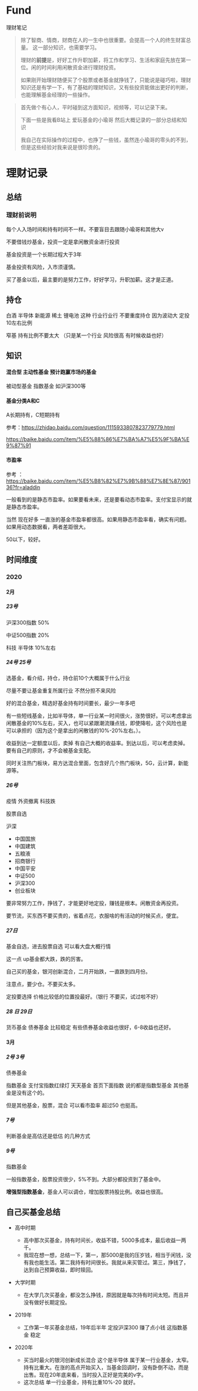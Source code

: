 # Fund

理财笔记



>除了智商、情商，财商在人的一生中也很重要。会提高一个人的终生财富总量。 这一部分知识，也需要学习。
>
>理财的**前提**是，好好工作升职加薪，将工作和学习、生活和家庭先放在第一位。闲的时间利用闲散资金进行理财投资。
>
>如果刚开始理财随便买了个股票或者基金就挣钱了，只能说是碰巧啦，理财知识还是有学一下，有了基础的理财知识，又有些投资能做出更好的判断，也能理解基金经理的一些操作。



> 首先做个有心人，平时碰到这方面知识，视频等，可以记录下来。
>
> 下面一些是我看B站上 爱玩基金的小瑜哥 然后大概记录的一部分总结和知识
>
> 我自己在实际操作的过程中，也挣了一些钱，虽然连小瑜哥的零头的不到，但是这些经验对我来说是很珍贵的。

# 理财记录

## 总结

### 理财前说明

每个人入场时间和持有时间不一样。不要盲目去跟随小瑜哥和其他大v

不要借钱炒基金，投资一定是拿闲散资金进行投资

基金投资是一个长期过程大于3年

基金投资有风险，入市须谨慎。



买了基金以后，最主要的是努力工作，好好学习，升职加薪。这才是正道。

## 持仓

白酒 半导体 新能源 稀土 锂电池 这种 行业行业行 不要重度持仓 因为波动大 定投 10左右比例



窄基 持有比例不要太大 （只是某一个行业  风险很高 有时候收益也好）



## 知识

#### 混合型 主动性基金 预计跑赢市场的基金

被动型基金 指数基金 如沪深300等



#### 基金分类A和C

A长期持有，C短期持有

参考：https://zhidao.baidu.com/question/1115933807823779779.html

https://baike.baidu.com/item/%E5%88%86%E7%BA%A7%E5%9F%BA%E9%87%91



#### 市盈率

参考 ：https://baike.baidu.com/item/%E5%B8%82%E7%9B%88%E7%8E%87/90136?fr=aladdin

一般看到的是静态市盈率。如果要看未来，还是要看动态市盈率。支付宝显示的就是静态市盈率。

当然 现在好多 一直涨的基金市盈率都很高。如果用静态市盈率看，确实有问题。如果用动态数据看，两者差距很大。

50以下，较好。



## 时间维度

### 2020 

#### 2月

##### 23号

沪深300指数 50%

中证500指数 20%

科技 半导体 10%左右



##### 24号 25号

选基金，看介绍，持仓，持仓前10个大概属于什么行业

尽量不要让基金重复所属行业 不然分担不来风险

好的混合基金，精选好基金持有时间要长，最少一年多吧

有一些短线基金，比如半导体，单一行业某一时间很火，涨势很好。可以考虑拿出闲散基金的10%左右，买入，也可以紧跟潮流赚点钱，即使降啦，这个风险也是可以承担的（因为这个是拿出的闲散钱的10%-20%左右。）。



收益到达一定额度以后，卖掉 有自己大概的收益率。到达以后，可以考虑卖掉。要有自己的原则，才不会被基金支配。

同时关注热门板块，易方达混合里面，包含好几个热门板块，5G，云计算，新能源等。



##### 26号

疫情 外资撤离  科技跌



股票自选

沪深

- 中国国旅
- 中国建筑
- 五粮液
- 招商银行
- 中国平安
- 中证500
- 沪深300
- 创业板块



要非常努力工作，挣钱了，才能更好地定投，赚钱是根本。闲散资金再投资。

要节流，买东西不要买贵的，省着点花，衣服啥的有活动的时候买点，便宜。



##### 27日

基金自选，进去股票自选  可以看大盘大概行情

这一点 up基金都大跌，跌的厉害。

自己买的基金，银河创新混合，二月开始跌，一直跌到四月份。



注意点，要少仓。不要买太多。

定投要选择 价格比较低的位置投最好。（银行 不要买，试过啦不好）



##### 28 日 29日

货币基金 债券基金 比较稳定 有些债券基金收益也很好，6-8收益也还好。



#### 3月 

##### 2号 3号

债券基金  

指数基金 支付宝指数红绿灯  天天基金 首页下面指数 说的都是指数型基金  其他基金是没有这个的。

但是其他基金，股票，混合 可以看市盈率 超过50 也挺高。



##### 7号 

判断基金是高估还是低估 的几种方式



##### 9号

指数基金

一般指数基金，股票投资很少，5%不到。大部分都投资到了基金中。

**增强型指数基金**，基金人可以调仓，增加股票持股比例。收益也很高。



## 自己买基金总结

- 高中时期
  - 高中那次买基金，持有时间长，收益不错，5000多成本，最后收益一两千。
  - 我现在想一想，总结一下，第一，那5000是我的压岁钱，相当于闲钱，没有我也能生活。第二我持有时间很长。我就从来买管过。第三，挣钱了，达到自己预算收益，即时赎回。
- 大学时期
  - 在大学几次买基金，都没怎么挣钱，原因就是每次持有时间太短。而且并没有做好长期定投。

- 2019年
  - 工作第一年买基金总结，19年后半年 定投沪深300 赚了点小钱 这指数基金 稳定
- 2020年
  - 买当时最火的银河创新成长混合 这个是半导体 属于某一行业基金，太窄。持有比重大。在涨的高点开始买入，当基金回调时，没有卧倒不动，而是出售。现在20年底来看，当时投入正好是完美的v字。
  - 这次总结 单一行业基金，持有比重10%-20 就好。

























